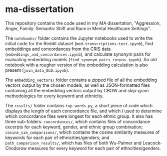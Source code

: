 # ma-dissertation

This repository contains the code used in my MA dissertation, "Aggression, Anger, Family: Semantic Shift and Race in Mental Healthcare Settings".

The `notebooks/` folder contains the Jupyter notebooks used to write the initial code for the Reddit dataset (`med-transcriptions-test.ipynb`), find embeddings and concordances from the CRIS data (`embeddings_and_concordances.ipynb`), and calculate synonym pairs for evaluating embedding models (`find_synonym_pairs_corpus.ipynb`). An old notebook with a rougher version of the embedding calculation is also present (`join_data_OLD.ipynb`).

The `embedding_vectors/` folder contains a zipped file of all the embedding vectors output by the chosen models, as well as JSON-formatted files containing all the embedding vectors output by CBOW and skip-gram methodologies for every keyword and ethnicity.

The `results/` folder contains `top_words.py`, a short piece of code which displays the length of each concordance file, and which I used to determine which concordance files were longest for each ethnic group. It also has three sub-folders: `concordances/`, which contains files of concordance excerpts for each keyword, gender, and ethnic group combination; `cosine_sim_comparisons/`, which contains the cosine similarity measures of keywords for each pair of ethnicities/genders; and `path_comparison_results/`, which has files of both Wu-Palmer and Leacock-Chodorow measures for every keyword for each pair of ethncities/genders.
